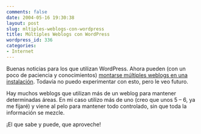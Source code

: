 ```yaml
---
comments: false
date: 2004-05-16 19:30:38
layout: post
slug: mltiples-weblogs-con-wordpress
title: Múltiples Weblogs con WordPress
wordpress_id: 336
categories:
- Internet
---
```


Buenas noticias para los que utilizan WordPress. Ahora pueden (con un poco de paciencia y conocimientos) [montarse múltiples weblogs en una instalación](http://weblog.burningbird.net/archives/2004/05/15/survival-guide-to-lamp-multiple-weblogs-support-in-wordpress/). Todavía no puedo experimentar con esto, pero le veo futuro.





Hay muchos weblogs que utilizan más de un weblog para mantener determinadas áreas. En mi caso utilizo más de uno (creo que unos 5 – 6, ya me fijaré) y viene al pelo para mantener todo controlado, sin que toda la información se mezcle.





¡El que sabe y puede, que aproveche!




 
